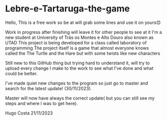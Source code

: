 # Lebre-e-Tartaruga-the-game

Hello,
This is a free work so be at will grab some lines and use it on yours😊

Work in progress after finishing will leave it for other people to see at it
I'm a new student at University of Trás os Montes e Alto Douro also known as UTAD
This project is being developed for a class called laboratory of programming
The project itself is a game that almost everyone knows called the The Turtle and the Hare but with some twists like new characters

Still new to this GitHub thing but trying hard to understand it, will try to upload every change I make to the work to see what I've done and what could be better.

I've made quiet new changes to the program so just go to master and search for the latest update! (30/11/2023).

Master will now have always the correct update( but you can still see my steps and where I was to get here).




Hugo Costa 21/11/2023
